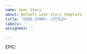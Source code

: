 ```yaml
---
name: User Story
about: Default user story template
title: 'USER STORY: <TITLE>'
labels: ''
assignees: ''

---
```


EPIC: <TITLE>

As a **role** I can **capability** so that **received benefit**. 

**Acceptance Criteria** 

**Tasks**
